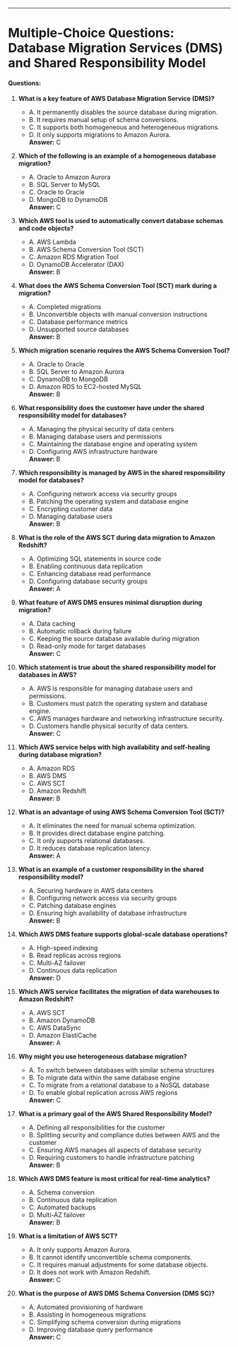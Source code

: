 
---
# Multiple-Choice Questions: Database Migration Services (DMS) and Shared Responsibility Model

#### **Questions:**

1. **What is a key feature of AWS Database Migration Service (DMS)?**
    
    - A. It permanently disables the source database during migration.
    - B. It requires manual setup of schema conversions.
    - C. It supports both homogeneous and heterogeneous migrations.
    - D. It only supports migrations to Amazon Aurora.  
        **Answer:** C
2. **Which of the following is an example of a homogeneous database migration?**
    
    - A. Oracle to Amazon Aurora
    - B. SQL Server to MySQL
    - C. Oracle to Oracle
    - D. MongoDB to DynamoDB  
        **Answer:** C
3. **Which AWS tool is used to automatically convert database schemas and code objects?**
    
    - A. AWS Lambda
    - B. AWS Schema Conversion Tool (SCT)
    - C. Amazon RDS Migration Tool
    - D. DynamoDB Accelerator (DAX)  
        **Answer:** B
4. **What does the AWS Schema Conversion Tool (SCT) mark during a migration?**
    
    - A. Completed migrations
    - B. Unconvertible objects with manual conversion instructions
    - C. Database performance metrics
    - D. Unsupported source databases  
        **Answer:** B
5. **Which migration scenario requires the AWS Schema Conversion Tool?**
    
    - A. Oracle to Oracle
    - B. SQL Server to Amazon Aurora
    - C. DynamoDB to MongoDB
    - D. Amazon RDS to EC2-hosted MySQL  
        **Answer:** B
6. **What responsibility does the customer have under the shared responsibility model for databases?**
    
    - A. Managing the physical security of data centers
    - B. Managing database users and permissions
    - C. Maintaining the database engine and operating system
    - D. Configuring AWS infrastructure hardware  
        **Answer:** B
7. **Which responsibility is managed by AWS in the shared responsibility model for databases?**
    
    - A. Configuring network access via security groups
    - B. Patching the operating system and database engine
    - C. Encrypting customer data
    - D. Managing database users  
        **Answer:** B
8. **What is the role of the AWS SCT during data migration to Amazon Redshift?**
    
    - A. Optimizing SQL statements in source code
    - B. Enabling continuous data replication
    - C. Enhancing database read performance
    - D. Configuring database security groups  
        **Answer:** A
9. **What feature of AWS DMS ensures minimal disruption during migration?**
    
    - A. Data caching
    - B. Automatic rollback during failure
    - C. Keeping the source database available during migration
    - D. Read-only mode for target databases  
        **Answer:** C
10. **Which statement is true about the shared responsibility model for databases in AWS?**
    
    - A. AWS is responsible for managing database users and permissions.
    - B. Customers must patch the operating system and database engine.
    - C. AWS manages hardware and networking infrastructure security.
    - D. Customers handle physical security of data centers.  
        **Answer:** C
11. **Which AWS service helps with high availability and self-healing during database migration?**
    
    - A. Amazon RDS
    - B. AWS DMS
    - C. AWS SCT
    - D. Amazon Redshift  
        **Answer:** B
12. **What is an advantage of using AWS Schema Conversion Tool (SCT)?**
    
    - A. It eliminates the need for manual schema optimization.
    - B. It provides direct database engine patching.
    - C. It only supports relational databases.
    - D. It reduces database replication latency.  
        **Answer:** A
13. **What is an example of a customer responsibility in the shared responsibility model?**
    
    - A. Securing hardware in AWS data centers
    - B. Configuring network access via security groups
    - C. Patching database engines
    - D. Ensuring high availability of database infrastructure  
        **Answer:** B
14. **Which AWS DMS feature supports global-scale database operations?**
    
    - A. High-speed indexing
    - B. Read replicas across regions
    - C. Multi-AZ failover
    - D. Continuous data replication  
        **Answer:** D
15. **Which AWS service facilitates the migration of data warehouses to Amazon Redshift?**
    
    - A. AWS SCT
    - B. Amazon DynamoDB
    - C. AWS DataSync
    - D. Amazon ElastiCache  
        **Answer:** A
16. **Why might you use heterogeneous database migration?**
    
    - A. To switch between databases with similar schema structures
    - B. To migrate data within the same database engine
    - C. To migrate from a relational database to a NoSQL database
    - D. To enable global replication across AWS regions  
        **Answer:** C
17. **What is a primary goal of the AWS Shared Responsibility Model?**
    
    - A. Defining all responsibilities for the customer
    - B. Splitting security and compliance duties between AWS and the customer
    - C. Ensuring AWS manages all aspects of database security
    - D. Requiring customers to handle infrastructure patching  
        **Answer:** B
18. **Which AWS DMS feature is most critical for real-time analytics?**
    
    - A. Schema conversion
    - B. Continuous data replication
    - C. Automated backups
    - D. Multi-AZ failover  
        **Answer:** B
19. **What is a limitation of AWS SCT?**
    
    - A. It only supports Amazon Aurora.
    - B. It cannot identify unconvertible schema components.
    - C. It requires manual adjustments for some database objects.
    - D. It does not work with Amazon Redshift.  
        **Answer:** C
20. **What is the purpose of AWS DMS Schema Conversion (DMS SC)?**
    
    - A. Automated provisioning of hardware
    - B. Assisting in homogeneous migrations
    - C. Simplifying schema conversion during migrations
    - D. Improving database query performance  
        **Answer:** C